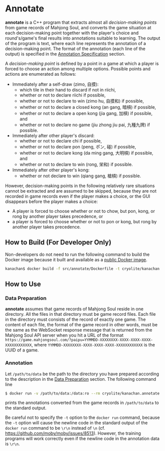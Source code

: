 # Annotate

**annotate** is a C++ program that extracts almost all *decision-making points* from game records of Mahjong Soul, and converts the game situation at each decision-making point together with the player's choice and round's/game's final results into annotations suitable to learning. The output of the program is text, where each line represents the annotation of a decision-making point. The format of the annotation (each line of the output) is specified in the [Annotation Specification](../../#annotation-specification) section.

A *decision-making point* is defined by a point in a game at which a player is forced to choose an action among multiple options. Possible points and actions are enumerated as follows:

* Immediately after a self-draw (zimo, 自摸):
  * which tile in their hand to discard if not in riichi,
  * whether or not to declare riichi if possible,
  * whether or not to declare to win (zimo hu, 自摸和) if possible,
  * whether or not to declare a closed kong (an gang, 暗槓) if possible,
  * whether or not to declare a open kong (jia gang, 加槓) if possible, and
  * whether or not to declare no game (jiu zhong jiu pai, 九種九牌) if possible.
* Immediately after other player's discard:
  * whether or not to declare chi if possible,
  * whether or not to declare pon (peng, ポン, 碰) if possible,
  * whether or not to declare kong (da ming gang, 大明槓) if possible, and
  * whether or not to declare to win (rong, 栄和) if possible.
* Immediately after other player's kong:
  * whether or not declare to win (qiang gang, 槍槓) if possible.

However, decision-making points in the following relatively rare situations cannot be extracted and are assumed to be skipped, because they are not recorded in game records even if the player makes a choice, or the GUI disappears before the player makes a choice:

* A player is forced to choose whether or not to chow, but pon, kong, or rong by another player takes precedence, or
* a player is forced to choose whether or not to pon or kong, but rong by another player takes precedence.

## How to Build (For Developer Only)

Non-developers do not need to run the following command to build the Docker image because it built and available as a [public Docker image](https://hub.docker.com/r/cryolite/kanachan.annotate).

```bash
kanachan$ docker build -f src/annotate/Dockerfile -t cryolite/kanachan.annotate .
```

## How to Use

### Data Preparation

**annotate** assumes that game records of Mahjong Soul reside in one directory. All the files in that directory must be game record files. Each file in the directory must consists of the record of exactly one game. The content of each file, the format of the game record in other words, must be the same as the WebSocket response message that is returned from the Mahjong Soul API server when you hit a URL of the format `https://game.mahjongsoul.com/?paipu=YYMMDD-XXXXXXXX-XXXX-XXXX-XXXX-XXXXXXXXXXXX`, where `YYMMDD-XXXXXXXX-XXXX-XXXX-XXXX-XXXXXXXXXXXX` is the UUID of a game.

### Annotation

Let `/path/to/data` be the path to the directory you have prepared according to the description in the [Data Preparation](#data-preparation) section. The following command line

```bash
$ docker run -v /path/to/data:/data:ro --rm cryolite/kanachan.annotate
```

prints the annotations converted from the game records in `/path/to/data` to the standard output.

Be careful not to specify the `-t` option to the `docker run` command, because the `-t` option will cause the newline code in the standard output of the `docker run` command to be `\r\n` instead of `\n` (cf. https://github.com/moby/moby/issues/8513). However, the training programs will work correctly even if the newline code in the annotation data is `\r\n`.
